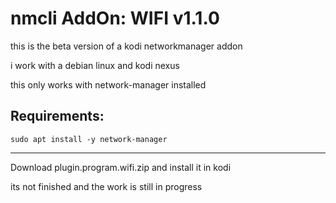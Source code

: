# nmcli AddOn: WIFI v1.1.0
this is the beta version of a kodi networkmanager addon


i work with a debian linux and kodi nexus


this only works with network-manager installed

Requirements:
--------------------------------------------------
    sudo apt install -y network-manager
--------------------------------------------------

Download plugin.program.wifi.zip
and install it in kodi

its not finished and the work is still in progress
